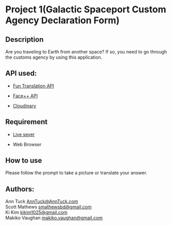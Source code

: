 # Project 1(Galactic Spaceport Custom Agency Declaration Form)

## Description
Are you traveling to Earth from another space?
If so, you need to go through the customs agency by using this application.

## API used:
* [Fun Translation API](https://funtranslations.com/api)

* [Face++ API](https://www.faceplusplus.com/)

* [Cloudinary](https://cloudinary.com/)

## Requirement
* [Live sever](https://marketplace.visualstudio.com/items?itemName=ritwickdey.LiveServer#overview)

* Web Browser

## How to use
Please follow the prompt to take a picture or translate your answer.




## Authors:
Ann Tuck
AnnTuck@AnnTuck.com
\
Scott Mathews
smathewsbd@gmail.com
\
Ki Kim
kikim1025@gmail.com
\
Makiko Vaughan
makiko.vaughan@gmail.com


